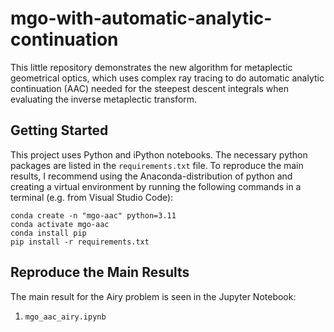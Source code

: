 # mgo-with-automatic-analytic-continuation
This little repository demonstrates the new algorithm for metaplectic geometrical optics, which uses complex ray tracing to do automatic analytic continuation (AAC) needed for the steepest descent integrals when evaluating the inverse metaplectic transform.

## Getting Started
This project uses Python and iPython notebooks. The necessary python packages are listed in the `requirements.txt` file. To reproduce the main results, I recommend using the Anaconda-distribution of python and creating a virtual environment by running the following commands in a terminal (e.g. from Visual Studio Code):
```
conda create -n "mgo-aac" python=3.11
conda activate mgo-aac
conda install pip
pip install -r requirements.txt
```

## Reproduce the Main Results
The main result for the Airy problem is seen in the Jupyter Notebook:
1. `mgo_aac_airy.ipynb`
